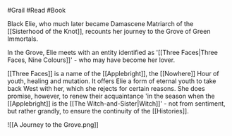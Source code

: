 #Grail #Read #Book 

Black Elie, who much later became Damascene Matriarch of the [[Sisterhood of the Knot]], recounts her journey to the Grove of Green Immortals.

In the Grove, Elie meets with an entity identified as '[[Three Faces|Three Faces, Nine Colours]]' - who may have become her lover.

[[Three Faces]] is a name of the [[Applebright]], the [[Nowhere]] Hour of youth, healing and mutation. It offers Elie a form of eternal youth to take back West with her, which she rejects for certain reasons. She does promise, however, to renew their acquaintance 'in the season when the [[Applebright]] is the [[The Witch-and-Sister|Witch]]' - not from sentiment, but rather grandly, to ensure the continuity of the [[Histories]].

![[A Journey to the Grove.png]]